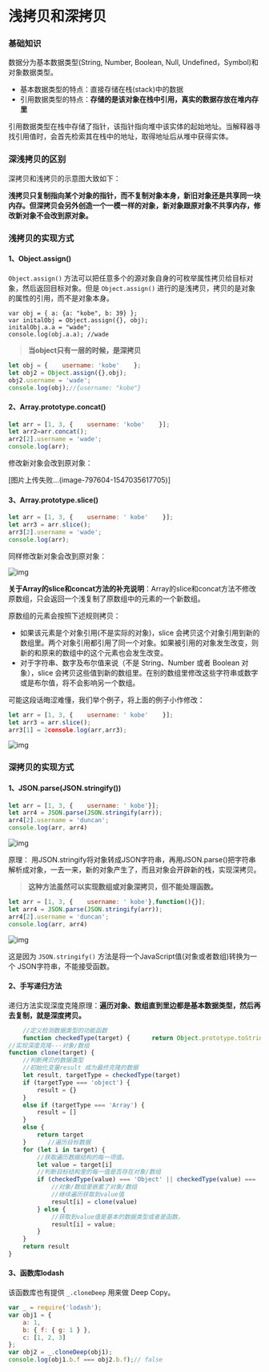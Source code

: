 # 浅拷贝和深拷贝

### 基础知识

数据分为基本数据类型(String, Number, Boolean, Null, Undefined，Symbol)和对象数据类型。

- 基本数据类型的特点：直接存储在栈(stack)中的数据
- 引用数据类型的特点：**存储的是该对象在栈中引用，真实的数据存放在堆内存里**

引用数据类型在栈中存储了指针，该指针指向堆中该实体的起始地址。当解释器寻找引用值时，会首先检索其在栈中的地址，取得地址后从堆中获得实体。

### 深浅拷贝的区别

深拷贝和浅拷贝的示意图大致如下：

**浅拷贝只复制指向某个对象的指针，而不复制对象本身，新旧对象还是共享同一块内存。但深拷贝会另外创造一个一模一样的对象，新对象跟原对象不共享内存，修改新对象不会改到原对象。**

### 浅拷贝的实现方式

#### 1、Object.assign()

`Object.assign()` 方法可以把任意多个的源对象自身的可枚举属性拷贝给目标对象，然后返回目标对象。但是 `Object.assign()` 进行的是浅拷贝，拷贝的是对象的属性的引用，而不是对象本身。

```
var obj = { a: {a: "kobe", b: 39} };
var initalObj = Object.assign({}, obj);
initalObj.a.a = "wade";
console.log(obj.a.a); //wade
```

>  **当object只有一层的时候，是深拷贝**

```javascript
let obj = {    username: 'kobe'    };
let obj2 = Object.assign({},obj);
obj2.username = 'wade';
console.log(obj);//{username: "kobe"}
```

#### 2、Array.prototype.concat()

```javascript
let arr = [1, 3, {    username: 'kobe'    }];
let arr2=arr.concat();    
arr2[2].username = 'wade';
console.log(arr);
```

修改新对象会改到原对象：

[图片上传失败...(image-797604-1547035617705)]

#### 3、Array.prototype.slice()

```javascript
let arr = [1, 3, {    username: ' kobe'    }];
let arr3 = arr.slice();
arr3[2].username = 'wade';
console.log(arr);
```

同样修改新对象会改到原对象：

![img](http://upload-images.jianshu.io/upload_images/9421914-4b55b536f4eddadd?imageMogr2/auto-orient/strip%7CimageView2/2/w/1240)

**关于Array的slice和concat方法的补充说明**：Array的slice和concat方法不修改原数组，只会返回一个浅复制了原数组中的元素的一个新数组。

原数组的元素会按照下述规则拷贝：

- 如果该元素是个对象引用(不是实际的对象)，slice 会拷贝这个对象引用到新的数组里。两个对象引用都引用了同一个对象。如果被引用的对象发生改变，则新的和原来的数组中的这个元素也会发生改变。
- 对于字符串、数字及布尔值来说（不是 String、Number 或者 Boolean 对象），slice 会拷贝这些值到新的数组里。在别的数组里修改这些字符串或数字或是布尔值，将不会影响另一个数组。

可能这段话晦涩难懂，我们举个例子，将上面的例子小作修改：

```javascript
let arr = [1, 3, {    username: ' kobe'    }];
let arr3 = arr.slice();
arr3[1] = 2console.log(arr,arr3);
```

![img](http://upload-images.jianshu.io/upload_images/9421914-73e7ff78d73669d4?imageMogr2/auto-orient/strip%7CimageView2/2/w/1240)

### 深拷贝的实现方式

#### 1、JSON.parse(JSON.stringify())

```javascript
let arr = [1, 3, {    username: ' kobe'}];
let arr4 = JSON.parse(JSON.stringify(arr));
arr4[2].username = 'duncan'; 
console.log(arr, arr4)
```

![img](http://upload-images.jianshu.io/upload_images/9421914-b881bb4f7e6d08e9?imageMogr2/auto-orient/strip%7CimageView2/2/w/1240)

原理： 用JSON.stringify将对象转成JSON字符串，再用JSON.parse()把字符串解析成对象，一去一来，新的对象产生了，而且对象会开辟新的栈，实现深拷贝。

>  **这种方法虽然可以实现数组或对象深拷贝，但不能处理函数。**

```javascript
let arr = [1, 3, {    username: ' kobe'},function(){}];
let arr4 = JSON.parse(JSON.stringify(arr));
arr4[2].username = 'duncan'; 
console.log(arr, arr4)
```

![img](http://upload-images.jianshu.io/upload_images/9421914-76bab62f7401225d?imageMogr2/auto-orient/strip%7CimageView2/2/w/1240)

这是因为 `JSON.stringify()` 方法是将一个JavaScript值(对象或者数组)转换为一个 JSON字符串，不能接受函数。

#### 2、手写递归方法

递归方法实现深度克隆原理：**遍历对象、数组直到里边都是基本数据类型，然后再去复制，就是深度拷贝。**

```javascript
    //定义检测数据类型的功能函数    
    function checkedType(target) {      return Object.prototype.toString.call(target).slice(8, -1)    }    
//实现深度克隆---对象/数组    
function clone(target) {      
    //判断拷贝的数据类型      
    //初始化变量result 成为最终克隆的数据      
    let result, targetType = checkedType(target)      
    if (targetType === 'object') {        
        result = {}      
    } 
    else if (targetType === 'Array') {        
        result = []      
    } 
    else {        
        return target      
    }      //遍历目标数据      
    for (let i in target) {        
        //获取遍历数据结构的每一项值。        
        let value = target[i]        
        //判断目标结构里的每一值是否存在对象/数组        
        if (checkedType(value) === 'Object' || checkedType(value) === 'Array') { 
            //对象/数组里嵌套了对象/数组          
            //继续遍历获取到value值          
            result[i] = clone(value)        
        } else { 
            //获取到value值是基本的数据类型或者是函数。          
            result[i] = value;        
        }      
    }      
    return result    
}
```

#### 3、函数库lodash

该函数库也有提供 `_.cloneDeep` 用来做 Deep Copy。

```javascript
var _ = require('lodash');
var obj1 = {    
    a: 1,    
    b: { f: { g: 1 } },    
    c: [1, 2, 3]
};
var obj2 = _.cloneDeep(obj1);
console.log(obj1.b.f === obj2.b.f);// false
```